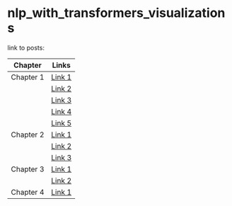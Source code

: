 # nlp_with_transformers_visualizations

link to posts:

| Chapter  | Links                                               |
|----------|----------------------------------------------------|
| Chapter 1 | [Link 1](https://www.linkedin.com/posts/abderrazzak-bajjou_deeplearning-visualization-machinelearning-activity-6984205026919391232-Y-Z5?utm_source=share&utm_medium=member_desktop)             |
|          | [Link 2](https://www.linkedin.com/posts/abderrazzak-bajjou_translation-nlp-encoder-activity-6984812428718940160-VaKH?utm_source=share&utm_medium=member_desktop)              |
|          | [Link 3](https://www.linkedin.com/posts/abderrazzak-bajjou_attention-mechanism-activity-6987498464922206209-49H6?utm_source=share&utm_medium=member_desktop)              |
|          | [Link 4](https://www.linkedin.com/posts/abderrazzak-bajjou_code-snippets-activity-6989579536057147392-DGGW?utm_source=share&utm_medium=member_desktop)              |
|          | [Link 5](https://www.linkedin.com/posts/abderrazzak-bajjou_transfer-learning-activity-6992457088970932224-aDRM?utm_source=share&utm_medium=member_desktop)              |
| Chapter 2 | [Link 1](https://rb.gy/0jif5)                    |
|          | [Link 2](https://rb.gy/4sqrj)                    |
|          | [Link 3](https://rb.gy/rvhhz)                    |
| Chapter 3 | [Link 1](https://rb.gy/5ctkh)                    |
|          | [Link 2](https://rb.gy/onjmy)                    |
| Chapter 4 | [Link 1](https://t.ly/3UfqS)                    |
